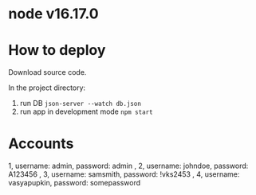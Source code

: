 # node v16.17.0 

# How to deploy

Download source code.

In the project directory:

1. run DB `json-server --watch db.json`
2. run app in development mode `npm start`

# Accounts

1, username: admin, password: admin ,
2, username: johndoe, password: A123456 ,
3, username: samsmith, password: !vks2453 ,
4, username: vasyapupkin, password: somepassword 
